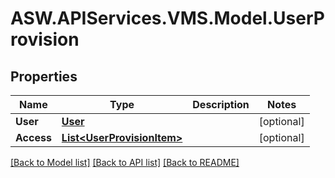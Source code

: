 # ASW.APIServices.VMS.Model.UserProvision
## Properties

Name | Type | Description | Notes
------------ | ------------- | ------------- | -------------
**User** | [**User**](User.md) |  | [optional] 
**Access** | [**List&lt;UserProvisionItem&gt;**](UserProvisionItem.md) |  | [optional] 

[[Back to Model list]](../README.md#documentation-for-models) [[Back to API list]](../README.md#documentation-for-api-endpoints) [[Back to README]](../README.md)

